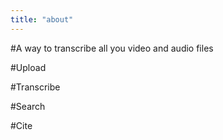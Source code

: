```yaml
---
title: "about"
---
```


#A way to transcribe all you video and audio files

#Upload

#Transcribe

#Search

#Cite
